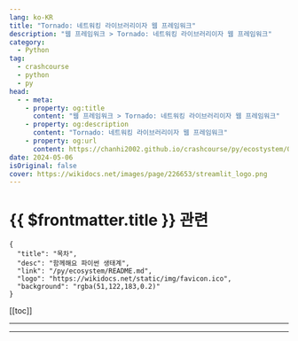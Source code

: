 ```yaml
---
lang: ko-KR
title: "Tornado: 네트워킹 라이브러리이자 웹 프레임워크"
description: "웹 프레임워크 > Tornado: 네트워킹 라이브러리이자 웹 프레임워크"
category:
  - Python
tag: 
  - crashcourse
  - python
  - py
head:
  - - meta:
    - property: og:title
      content: "웹 프레임워크 > Tornado: 네트워킹 라이브러리이자 웹 프레임워크"
    - property: og:description
      content: "Tornado: 네트워킹 라이브러리이자 웹 프레임워크"
    - property: og:url
      content: https://chanhi2002.github.io/crashcourse/py/ecostystem/06/web-framework/streamlit.html
date: 2024-05-06
isOriginal: false
cover: https://wikidocs.net/images/page/226653/streamlit_logo.png
---
```


# {{ $frontmatter.title }} 관련

```component VPCard
{
  "title": "목차",
  "desc": "함께해요 파이썬 생태계",
  "link": "/py/ecosystem/README.md",
  "logo": "https://wikidocs.net/static/img/favicon.ico",
  "background": "rgba(51,122,183,0.2)"
}
```

[[toc]]

---

<SiteInfo
  name="Tornado: 네트워킹 라이브러리이자 웹 프레임워크 | WikiDocs"
  desc="함께해요 파이썬 생태계"
  url="https://wikidocs.net/226653"
  logo="https://wikidocs.net/static/img/favicon.ico"
  preview="https://wikidocs.net/images/page/226653/streamlit_logo.png"/>

<!-- TODO: 작성 -->

---

<TagLinks />